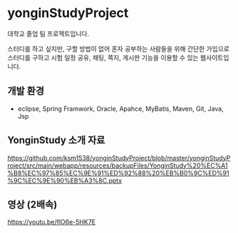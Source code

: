 # yonginStudyProject
대학교 졸업 팀 프로젝트입니다.

스터디를 하고 싶지만, 구할 방법이 없어 혼자 공부하는 사람들을 위해 간단한 가입으로 스터디를 구하고 시험 일정 공유, 채팅, 쪽지, 게시판 기능을 이용할 수 있는 웹사이트입니다.

## 개발 환경
- eclipse, Spring Framwork, Oracle, Apahce, MyBatis, Maven, Git, Java, Jsp

## YonginStudy 소개 자료 
https://github.com/ksm1538/yonginStudyProject/blob/master/yonginStudyProject/src/main/webapp/resources/backupFiles/YonginStudy%20%EC%A1%B8%EC%97%85%EC%9E%91%ED%92%88%20%EB%B0%9C%ED%91%9C%EC%9E%90%EB%A3%8C.pptx

## 영상 (2배속)
https://youtu.be/flO6e-5HK7E
